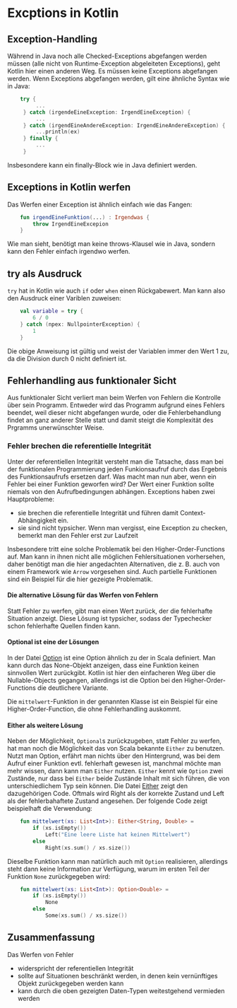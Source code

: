 # Excptions in Kotlin
## Exception-Handling
Während in Java noch alle Checked-Exceptions abgefangen werden müssen (alle nicht von Runtime-Exception 
abgeleiteten Exceptions), geht Kotlin hier einen anderen Weg. Es müssen keine Exceptions abgefangen werden. Wenn 
Exceptions abgefangen werden, gilt eine ähnliche Syntax wie in Java:

```kotlin
    try {
         ...
     } catch (irgendeEineException: IrgendEineException) {
         ...
     } catch (irgendEineAndereException: IrgendEineAndereException) {
         ...println(ex)
     } finally {
         ...
     }
```
Insbesondere kann ein finally-Block wie in Java definiert werden.

## Exceptions in Kotlin werfen
Das Werfen einer Exception ist ähnlich einfach wie das Fangen:
````kotlin
    fun irgendEineFunktion(...) : Irgendwas {
        throw IrgendEineExcepion
    }
````
Wie man sieht, benötigt man keine throws-Klausel wie in Java, sondern kann den Fehler einfach irgendwo werfen.

## try als Ausdruck
```try``` hat in Kotlin wie auch ```if``` oder ```when``` einen Rückgabewert. Man kann also den Ausdruck einer
Variblen zuweisen:

````kotlin
    val variable = try {
        6 / 0
    } catch (npex: NullpointerException) {
        1
    }
````

Die obige Anweisung ist gültig und weist der Variablen immer den Wert 1 zu, da die Division durch 0 nicht definiert ist.

## Fehlerhandling aus funktionaler Sicht
Aus funktionaler Sicht verliert man beim Werfen von Fehlern die Kontrolle über sein Programm. Entweder wird das Programm
aufgrund eines Fehlers beendet, weil dieser nicht abgefangen wurde, oder die Fehlerbehandlung findet an ganz anderer Stelle
statt und damit steigt die Komplexität des Prgramms unerwünschter Weise. 

### Fehler brechen die referentielle Integrität
Unter der referentiellen Integrität versteht man die Tatsache, dass man bei der funktionalen Programmierung jeden 
Funkionsaufruf durch das Ergebnis des Funktionsaufrufs ersetzen darf. Was macht man nun aber, wenn ein Fehler bei
einer Funktion geworfen wird? Der Wert einer Funktion sollte niemals von den Aufrufbedingungen abhängen. Exceptions haben
zwei Hauptprobleme:

<ul> 
    <li>sie brechen die referentielle Integrität und führen damit Context-Abhängigkeit ein.</li>
    <li>sie sind nicht typsicher. Wenn man vergisst, eine Exception zu checken, bemerkt man den Fehler erst
        zur Laufzeit
    </li>
</ul>

Insbesondere tritt eine solche Problematik bei den Higher-Order-Functions auf. Man kann in ihnen nicht alle möglichen
Fehlersituationen vorhersehen, daher benötigt man die hier angedachten Alternativen, die z. B. auch von einem 
Framework wie ```Arrow``` vorgesehen sind. Auch partielle Funktionen sind ein Beispiel für die hier gezeigte
Problematik. 

#### Die alternative Lösung für das Werfen von Fehlern
Statt Fehler zu werfen, gibt man einen Wert zurück, der die fehlerhafte Situation anzeigt. Diese Lösung ist typsicher, 
sodass der Typechecker schon fehlerhafte Quellen finden kann.

#### Optional ist eine der Lösungen
In der Datei [Option](./Option.kt) ist eine Option ähnlich zu der in Scala definiert. Man kann durch das None-Objekt
anzeigen, dass eine Funktion keinen sinnvollen Wert zurückgibt. Kotlin ist hier den einfacheren Weg über die 
Nullable-Objects gegangen, allerdings ist die Option bei den Higher-Order-Functions die deutlichere Variante.

Die ```mittelwert```-Funktion in der genannten Klasse ist ein Beispiel für eine Higher-Order-Function, die ohne
Fehlerhandling auskommt.

#### Either als weitere Lösung
Neben der Möglichkeit, ```Optional```s zurückzugeben, statt Fehler zu werfen, hat man noch die Möglichkeit das von Scala
bekannte ```Either``` zu benutzen. Nutzt man Option, erfährt man nichts über den Hintergrund, was bei dem Aufruf einer Funktion
evtl. fehlerhaft gewesen ist, manchmal möchte man mehr wissen, dann kann man ```Either```  nutzen. ```Either``` kennt wie
```Option``` zwei Zustände, nur dass bei ```Either``` beide Zustände Inhalt mit sich führen, die von unterschiedlichem
Typ sein können. Die Datei [Either](./Either.kt) zeigt den dazugehörigen Code. Oftmals wird Right als der korrekte
Zustand und Left als der fehlerbahaftete Zustand angesehen. Der folgende Code zeigt beispielhaft die Verwendung:
```kotlin
    fun mittelwert(xs: List<Int>): Either<String, Double> =
        if (xs.isEmpty())
            Left("Eine leere Liste hat keinen Mittelwert")
        else 
            Right(xs.sum() / xs.size())
```
Dieselbe Funktion kann man natürlich auch mit ```Option``` realisieren, allerdings steht dann keine Information zur
Verfügung, warum im ersten Teil der Funktion ```None``` zurückgegeben wird:
```kotlin
    fun mittelwert(xs: List<Int>): Option<Double> =
        if (xs.isEmpty())
            None
        else 
            Some(xs.sum() / xs.size())
```

## Zusammenfassung
Das Werfen von Fehler
<ul>
    <li>widerspricht der referentiellen Integrität</li>
    <li>sollte auf Situationen beschränkt werden, in denen kein vernünftiges Objekt zurückgegeben werden kann</li>
    <li>kann durch die oben gezeigten Daten-Typen weitestgehend vermieden werden</li>
</ul>
